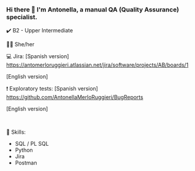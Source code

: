 ### Hi there 👋 I'm Antonella, a manual QA (Quality Assurance) specialist.

<!--
**AntonellaMerloRuggieri/AntonellaMerloRuggieri** is a ✨ _special_ ✨ repository because its `README.md` (this file) appears on your GitHub profile.

-->

✔️󠁧󠁢󠁥󠁮󠁧󠁿 B2 - Upper Intermediate

👩🏻‍ She/her

💻 Jira:
[Spanish version]
https://antomerloruggieri.atlassian.net/jira/software/projects/AB/boards/1


[English version]


❗ Exploratory tests:
[Spanish version]
https://github.com/AntonellaMerloRuggieri/BugReports


[English version]


<br>

📝 Skills:
- SQL / PL SQL
- Python
- Jira
- Postman

